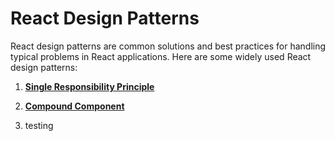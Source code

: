 # React Design Patterns

React design patterns are common solutions and best practices for handling typical problems in React applications. Here are some widely used React design patterns:

1. [**Single Responsibility Principle**](/src/single-responsibility-principle/)
2. [**Compound Component**](/src/compound-component/)

3. testing
